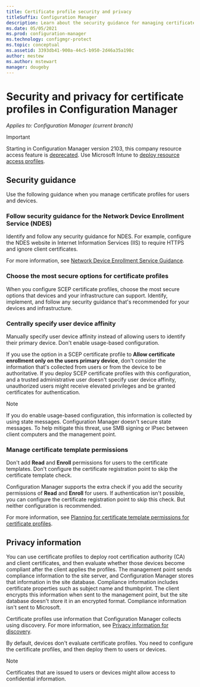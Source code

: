```yaml
---
title: Certificate profile security and privacy
titleSuffix: Configuration Manager
description: Learn about the security guidance for managing certificate profiles for users and devices in Configuration Manager.
ms.date: 05/05/2021
ms.prod: configuration-manager
ms.technology: configmgr-protect
ms.topic: conceptual
ms.assetid: 3393db41-900a-44c5-b950-2d46a35a198c
author: mestew
ms.author: mstewart
manager: dougeby
---
```


# Security and privacy for certificate profiles in Configuration Manager

*Applies to: Configuration Manager (current branch)*

> [!IMPORTANT]
> Starting in Configuration Manager version 2103, this company resource access feature is [deprecated](../../core/plan-design/changes/deprecated/removed-and-deprecated-cmfeatures.md).<!-- 9315387 --> Use Microsoft Intune to [deploy resource access profiles](../../../intune/configuration/device-profiles.md).

## Security guidance

Use the following guidance when you manage certificate profiles for users and devices.

### Follow security guidance for the Network Device Enrollment Service (NDES)

Identify and follow any security guidance for NDES. For example, configure the NDES website in Internet Information Services (IIS) to require HTTPS and ignore client certificates.

For more information, see [Network Device Enrollment Service Guidance](/previous-versions/windows/it-pro/windows-server-2012-R2-and-2012/hh831498(v=ws.11)).

### Choose the most secure options for certificate profiles

When you configure SCEP certificate profiles, choose the most secure options that devices and your infrastructure can support. Identify, implement, and follow any security guidance that's recommended for your devices and infrastructure.

### Centrally specify user device affinity

Manually specify user device affinity instead of allowing users to identify their primary device. Don't enable usage-based configuration.

If you use the option in a SCEP certificate profile to **Allow certificate enrollment only on the users primary device**, don't consider the information that's collected from users or from the device to be authoritative. If you deploy SCEP certificate profiles with this configuration, and a trusted administrative user doesn't specify user device affinity, unauthorized users might receive elevated privileges and be granted certificates for authentication.

> [!NOTE]
> If you do enable usage-based configuration, this information is collected by using state messages. Configuration Manager doesn't secure state messages. To help mitigate this threat, use SMB signing or IPsec between client computers and the management point.

### Manage certificate template permissions

Don't add **Read** and **Enroll** permissions for users to the certificate templates. Don't configure the certificate registration point to skip the certificate template check.

Configuration Manager supports the extra check if you add the security permissions of **Read** and **Enroll** for users. If authentication isn't possible, you can configure the certificate registration point to skip this check. But neither configuration is recommended.

For more information, see [Planning for certificate template permissions for certificate profiles](../../protect/plan-design/planning-for-certificate-template-permissions.md).

## Privacy information

You can use certificate profiles to deploy root certification authority (CA) and client certificates, and then evaluate whether those devices become compliant after the client applies the profiles. The management point sends compliance information to the site server, and Configuration Manager stores that information in the site database. Compliance information includes certificate properties such as subject name and thumbprint. The client encrypts this information when sent to the management point, but the site database doesn't store it in an encrypted format. Compliance information isn't sent to Microsoft.

Certificate profiles use information that Configuration Manager collects using discovery. For more information, see [Privacy information for discovery](../../core/plan-design/hierarchy/security-and-privacy-for-site-administration.md#BKMK_Privacy_Cliients).

By default, devices don't evaluate certificate profiles. You need to configure the certificate profiles, and then deploy them to users or devices.

> [!NOTE]
> Certificates that are issued to users or devices might allow access to confidential information.
